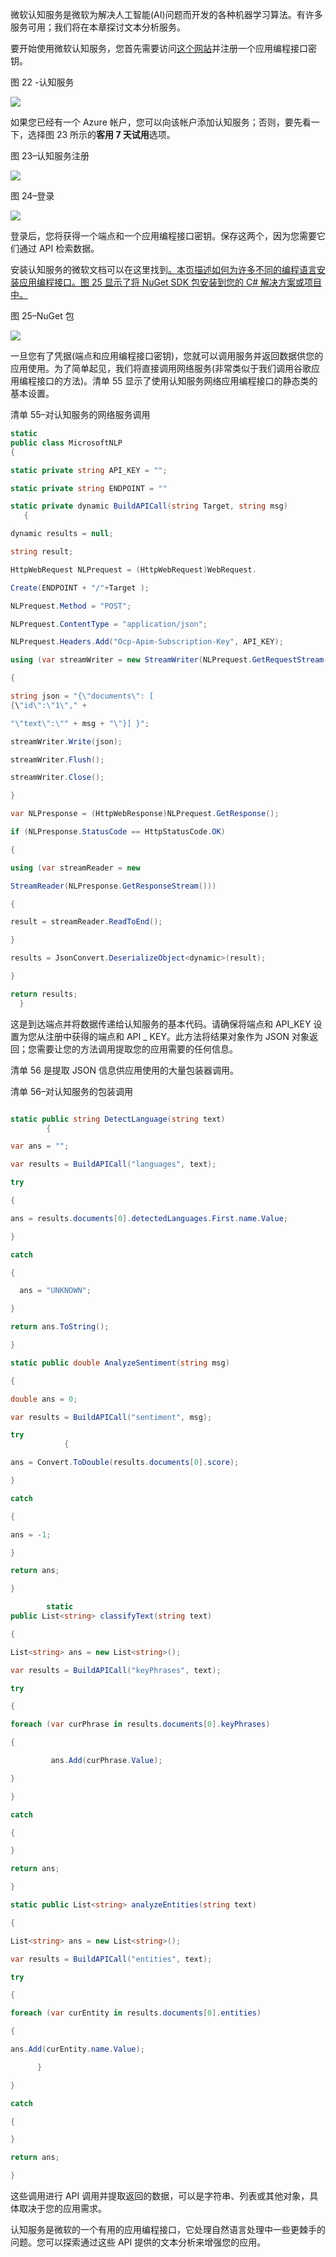 微软认知服务是微软为解决人工智能(AI)问题而开发的各种机器学习算法。有许多服务可用；我们将在本章探讨文本分析服务。

要开始使用微软认知服务，您首先需要访问[这个网站](https://azure.microsoft.com/en-us/try/cognitive-services/)并注册一个应用编程接口密钥。

图 22 -认知服务

![](img/image020.jpg)

如果您已经有一个 Azure 帐户，您可以向该帐户添加认知服务；否则，要先看一下，选择图 23 所示的**客用 7 天试用**选项。

图 23–认知服务注册

![](img/image021.jpg)

图 24–登录

![](img/image022.png)

登录后，您将获得一个端点和一个应用编程接口密钥。保存这两个，因为您需要它们通过 API 检索数据。

安装认知服务的微软文档可以在这里找到[。本页描述如何为许多不同的编程语言安装应用编程接口。图 25 显示了将 NuGet SDK 包安装到您的 C# 解决方案或项目中。](https://docs.microsoft.com/en-us/azure/cognitive-services/text-analytics/quickstarts/csharp)

图 25–NuGet 包

![](img/image023.jpg)

一旦您有了凭据(端点和应用编程接口密钥)，您就可以调用服务并返回数据供您的应用使用。为了简单起见，我们将直接调用网络服务(非常类似于我们调用谷歌应用编程接口的方法)。清单 55 显示了使用认知服务网络应用编程接口的静态类的基本设置。

清单 55–对认知服务的网络服务调用

```cs
static
public class MicrosoftNLP
{

static private string API_KEY = "";

static private string ENDPOINT = ""

static private dynamic BuildAPICall(string Target, string msg)
   {

dynamic results = null;

string result;

HttpWebRequest NLPrequest = (HttpWebRequest)WebRequest.

Create(ENDPOINT + "/"+Target );

NLPrequest.Method = "POST";

NLPrequest.ContentType = "application/json";

NLPrequest.Headers.Add("Ocp-Apim-Subscription-Key", API_KEY);

using (var streamWriter = new StreamWriter(NLPrequest.GetRequestStream()))

{

string json = "{\"documents\": [
{\"id\":\"1\"," +

"\"text\":\"" + msg + "\"}] }";

streamWriter.Write(json);

streamWriter.Flush();

streamWriter.Close();

}

var NLPresponse = (HttpWebResponse)NLPrequest.GetResponse();

if (NLPresponse.StatusCode == HttpStatusCode.OK)

{

using (var streamReader = new 

StreamReader(NLPresponse.GetResponseStream()))

{

result = streamReader.ReadToEnd();

}

results = JsonConvert.DeserializeObject<dynamic>(result);

}

return results;
  }

```

这是到达端点并将数据传递给认知服务的基本代码。请确保将端点和 API_KEY 设置为您从注册中获得的端点和 API _ KEY。此方法将结果对象作为 JSON 对象返回；您需要让您的方法调用提取您的应用需要的任何信息。

清单 56 是提取 JSON 信息供应用使用的大量包装器调用。

清单 56–对认知服务的包装调用

```cs

static public string DetectLanguage(string text)
        {

var ans = "";

var results = BuildAPICall("languages", text);

try

{

ans = results.documents[0].detectedLanguages.First.name.Value;

}

catch

{

  ans = "UNKNOWN";

}

return ans.ToString();

}

static public double AnalyzeSentiment(string msg)

{

double ans = 0;

var results = BuildAPICall("sentiment", msg);

try
            {

ans = Convert.ToDouble(results.documents[0].score);

}

catch

{

ans = -1;

}

return ans;

}

        static
public List<string> classifyText(string text)

{

List<string> ans = new List<string>();

var results = BuildAPICall("keyPhrases", text);

try

{

foreach (var curPhrase in results.documents[0].keyPhrases)

{

         ans.Add(curPhrase.Value);

}

}

catch

{

}

return ans;

}

static public List<string> analyzeEntities(string text)

{

List<string> ans = new List<string>();

var results = BuildAPICall("entities", text);

try

{

foreach (var curEntity in results.documents[0].entities)

{

ans.Add(curEntity.name.Value);

      }

}

catch

{

}

return ans;

}

```

这些调用进行 API 调用并提取返回的数据，可以是字符串、列表或其他对象，具体取决于您的应用需求。

认知服务是微软的一个有用的应用编程接口，它处理自然语言处理中一些更棘手的问题。您可以探索通过这些 API 提供的文本分析来增强您的应用。